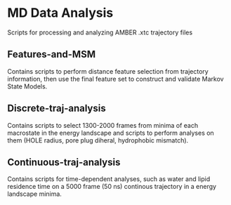# MD Data Analysis

Scripts for processing and analyzing AMBER .xtc trajectory files

## Features-and-MSM
Contains scripts to perform distance feature selection from trajectory information, then use the final feature set to construct and validate Markov State Models.

## Discrete-traj-analysis
Contains scripts to select 1300-2000 frames from minima of each macrostate in the energy landscape and scripts to perform analyses on them (HOLE radius, pore plug diheral, hydrophobic mismatch).

## Continuous-traj-analysis
Contains scripts for time-dependent analyses, such as water and lipid residence time on a 5000 frame (50 ns) continous trajectory in a energy landscape minima.
